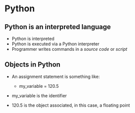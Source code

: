 # Python

## Python is an interpreted language
* Python is interpreted
* Python is executed via a Python interpreter
* Programmer writes commands in a *source code* or *script*

## Objects in Python
* An assignment statement is something like:
    * my_variable = 120.5

* my_variable is the identifier
* 120.5 is the object associated, in this case, a floating point 